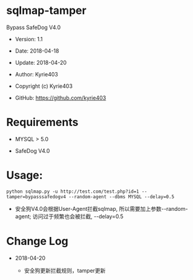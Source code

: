 # sqlmap-tamper


Bypass SafeDog V4.0


* Version: 1.1


* Date: 2018-04-18


* Update: 2018-04-20


* Author: Kyrie403


* Copyright (c) Kyrie403


* GitHub: https://github.com/kyrie403





# Requirements

* MYSQL > 5.0

* SafeDog V4.0





# Usage:
```
python sqlmap.py -u http://test.com/test.php?id=1 --tamper=bypasssafedogv4 --random-agent --dbms MYSQL --delay=0.5
```

* 安全狗V4.0会根据User-Agent拦截sqlmap, 所以需要加上参数--random-agent; 访问过于频繁也会被拦截, --delay=0.5

# Change Log

* 2018-04-20


  - 安全狗更新拦截规则，tamper更新






